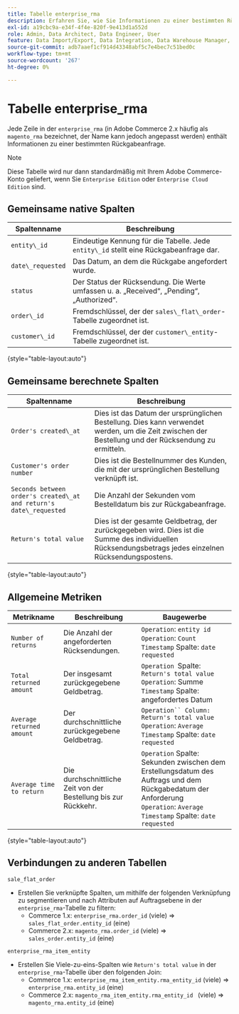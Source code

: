```yaml
---
title: Tabelle enterprise_rma
description: Erfahren Sie, wie Sie Informationen zu einer bestimmten Rückgabeanfrage analysieren können.
exl-id: a19cbc9a-e34f-4f4e-820f-9e413d1a552d
role: Admin, Data Architect, Data Engineer, User
feature: Data Import/Export, Data Integration, Data Warehouse Manager, Commerce Tables
source-git-commit: adb7aaef1cf914d43348abf5c7e4bec7c51bed0c
workflow-type: tm+mt
source-wordcount: '267'
ht-degree: 0%

---
```


# Tabelle enterprise_rma

Jede Zeile in der `enterprise_rma` (in Adobe Commerce 2.x häufig als `magento_rma` bezeichnet, der Name kann jedoch angepasst werden) enthält Informationen zu einer bestimmten Rückgabeanfrage.

>[!NOTE]
>
>Diese Tabelle wird nur dann standardmäßig mit Ihrem Adobe Commerce-Konto geliefert, wenn Sie `Enterprise Edition` oder `Enterprise Cloud Edition` sind.

## Gemeinsame native Spalten

| **Spaltenname** | **Beschreibung** |
|---|---|
| `entity\_id` | Eindeutige Kennung für die Tabelle. Jede `entity\_id` stellt eine Rückgabeanfrage dar. |
| `date\_requested` | Das Datum, an dem die Rückgabe angefordert wurde. |
| `status` | Der Status der Rücksendung. Die Werte umfassen u. a. „Received“, „Pending“, „Authorized“. |
| `order\_id` | Fremdschlüssel, der der `sales\_flat\_order`-Tabelle zugeordnet ist. |
| `customer\_id` | Fremdschlüssel, der der `customer\_entity`-Tabelle zugeordnet ist. |

{style="table-layout:auto"}

## Gemeinsame berechnete Spalten

| **Spaltenname** | **Beschreibung** |
|---|---|
| `Order's created\_at` | Dies ist das Datum der ursprünglichen Bestellung. Dies kann verwendet werden, um die Zeit zwischen der Bestellung und der Rücksendung zu ermitteln. |
| `Customer's order number` | Dies ist die Bestellnummer des Kunden, die mit der ursprünglichen Bestellung verknüpft ist. |
| `Seconds between order's created\_at and return's date\_requested` | Die Anzahl der Sekunden vom Bestelldatum bis zur Rückgabeanfrage. |
| `Return's total value` | Dies ist der gesamte Geldbetrag, der zurückgegeben wird. Dies ist die Summe des individuellen Rücksendungsbetrags jedes einzelnen Rücksendungspostens. |

{style="table-layout:auto"}

## Allgemeine Metriken

| **Metrikname** | **Beschreibung** | **Baugewerbe** |
|---|---|---|
| `Number of returns` | Die Anzahl der angeforderten Rücksendungen. | `Operation`: `entity id`<br>`Operation`: `Count`<br>`Timestamp` Spalte: `date requested` |
| `Total returned amount` | Der insgesamt zurückgegebene Geldbetrag. | `Operation `Spalte: `Return's total value`<br>`Operation`: Summe<br>`Timestamp` Spalte: angefordertes Datum |
| `Average returned amount` | Der durchschnittliche zurückgegebene Geldbetrag. | `Operation`` Column: Return's total value`<br>`Operation`: `Average`<br>`Timestamp` Spalte: `date requested` |
| `Average time to return` | Die durchschnittliche Zeit von der Bestellung bis zur Rückkehr. | `Operation` Spalte: Sekunden zwischen dem Erstellungsdatum des Auftrags und dem Rückgabedatum der Anforderung<br>`Operation`: `Average`<br>`Timestamp` Spalte: `date requested` |

{style="table-layout:auto"}

## Verbindungen zu anderen Tabellen

`sale_flat_order`

* Erstellen Sie verknüpfte Spalten, um mithilfe der folgenden Verknüpfung zu segmentieren und nach Attributen auf Auftragsebene in der `enterprise_rma`-Tabelle zu filtern:
   * Commerce 1.x: `enterprise_rma.order_id` (viele) => `sales_flat_order.entity_id` (eine)
   * Commerce 2.x: `magento_rma.order_id` (viele) => `sales_order.entity_id` (eine)

`enterprise_rma_item_entity`

* Erstellen Sie Viele-zu-eins-Spalten wie `Return's total value` in der `enterprise_rma`-Tabelle über den folgenden Join:
   * Commerce 1.x: `enterprise_rma_item_entity.rma_entity_id` (viele) => `enterprise_rma.entity_id` (eine)
   * Commerce 2.x: `magento_rma_item_entity.rma_entity_id ` (viele) => `magento_rma.entity_id` (eine)
